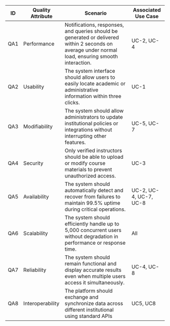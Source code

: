 | ID | Quality Attribute | Scenario | Associated Use Case |
|----|-------------------|-----------|---------------------|
|  QA1  |        Performance           |   Notifications, responses, and queries should be generated or delivered within 2 seconds on average under normal load, ensuring smooth interaction.        |        UC-2, UC-4            |
|  QA2  |        Usability           |     The system interface should allow users to easily locate academic or administrative information within three clicks.      |       UC-1              |
|  QA3  |      Modifiability              |   The system should allow administrators to update institutional policies or integrations without interrupting other features.        |     UC-5, UC-7                |
|  QA4  |     Security              |     Only verified instructors should be able to upload or modify course materials to prevent unauthorized access.      |       UC-3              |
|  QA5  |      Availability             |    The system should automatically detect and recover from failures to maintain 99.5% uptime during critical operations.       |      UC-2, UC-4, UC-7, UC-8               |
|  QA6  |        Scalability           |     The system should efficiently handle up to 5,000 concurrent users without degradation in performance or response time.      |        All             |
|  QA7  |      Reliability             |     The system should remain functional and display accurate results even when multiple users access it simultaneously.      |      UC-4, UC-8               |
|  QA8  |     Interoperability        |     The platform should exchange and synchronize data across different institutional using standard APIs      |   UC5, UC8   |
